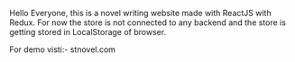 Hello Everyone, this is a novel writing website made with ReactJS with Redux. For now the store is not connected to any backend and the store is getting stored in LocalStorage of browser.

For demo visti:- stnovel.com


